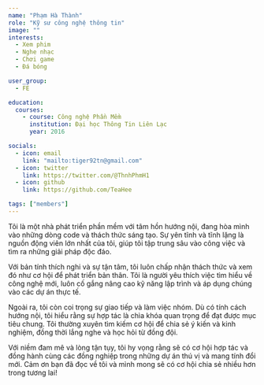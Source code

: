 ```yaml
---
name: "Phạm Hà Thành"
role: "Kỹ sư công nghệ thông tin"
image: ""
interests:
  - Xem phim
  - Nghe nhạc
  - Chơi game
  - Đá bóng

user_group:
  - FE

education:
  courses:
    - course: Công nghệ Phần Mềm
      institution: Đại học Thông Tin Liên Lạc
      year: 2016

socials:
  - icon: email
    link: "mailto:tiger92tn@gmail.com"
  - icon: twitter
    link: https://twitter.com/@ThnhPhmH1
  - icon: github
    link: https://github.com/TeaHee

tags: ["members"]
---
```


Tôi là một nhà phát triển phần mềm với tâm hồn hướng nội, đang hòa mình vào những dòng code và thách thức sáng tạo. Sự yên tĩnh và tĩnh lặng là nguồn động viên lớn nhất của tôi, giúp tôi tập trung sâu vào công việc và tìm ra những giải pháp độc đáo.

Với bản tính thích nghi và sự tận tâm, tôi luôn chấp nhận thách thức và xem đó như cơ hội để phát triển bản thân. Tôi là người yêu thích việc tìm hiểu về công nghệ mới, luôn cố gắng nâng cao kỹ năng lập trình và áp dụng chúng vào các dự án thực tế.

Ngoài ra, tôi còn coi trọng sự giao tiếp và làm việc nhóm. Dù có tính cách hướng nội, tôi hiểu rằng sự hợp tác là chìa khóa quan trọng để đạt được mục tiêu chung. Tôi thường xuyên tìm kiếm cơ hội để chia sẻ ý kiến và kinh nghiệm, đồng thời lắng nghe và học hỏi từ đồng đội.

Với niềm đam mê và lòng tận tụy, tôi hy vọng rằng sẽ có cơ hội hợp tác và đồng hành cùng các đồng nghiệp trong những dự án thú vị và mang tính đổi mới. Cảm ơn bạn đã đọc về tôi và mình mong sẽ có cơ hội chia sẻ nhiều hơn trong tương lai!
